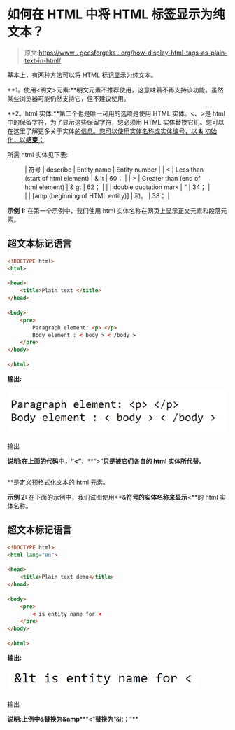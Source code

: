 # 如何在 HTML 中将 HTML 标签显示为纯文本？

> 原文:[https://www . geesforgeks . org/how-display-html-tags-as-plain-text-in-html/](https://www.geeksforgeeks.org/how-to-display-html-tags-as-plain-text-in-html/)

基本上，有两种方法可以将 HTML 标记显示为纯文本。

**1。使用<明文>元素:**明文元素不推荐使用，这意味着不再支持该功能。虽然某些浏览器可能仍然支持它，但不建议使用。

**2。html 实体:**第二个也是唯一可用的选项是使用 HTML 实体。<、>是 html 中的保留字符，为了显示这些保留字符，您必须用 HTML 实体替换它们。您可以在这里了解更多关于实体[的信息。您可以使用实体名称或实体编号，以 **&** 初始化，以**结束；**](https://www.geeksforgeeks.org/html-entities/)

所需 html 实体见下表:

<figure class="table">

| 符号 | describe | Entity name | Entity number |
| < | Less than (start of html element) | & lt | 60； |
| > | Greater than (end of html element) | & gt | 62； |
|  | double quotation mark | " | 34； |
|  | [amp (beginning of HTML entity)] | 和。 | 38； |

</figure>

**示例 1:** 在第一个示例中，我们使用 html 实体名称在网页上显示正文元素和段落元素。

## 超文本标记语言

```html
<!DOCTYPE html>
<html>

<head>
    <title>Plain text </title>
</head>

<body>
    <pre>
        Paragraph element: <p> </p>
        Body element : < body > < /body >
    </pre>
</body>

</html>
```

**输出:**

![](img/4260aedee01cac0c58958927d4b11a41.png)

输出

**说明:**在上面的代码中，**“<”**、**“>”**只是被它们各自的 html 实体所代替。**<pre></pre>**是定义预格式化文本的 html 元素。

**示例 2:** 在下面的示例中，我们试图使用**&**符号的实体名称来显示**<**的 html 实体名称。

## 超文本标记语言

```html
<!DOCTYPE html>
<html lang="en">

<head>
    <title>Plain text demo</title>
</head>

<body>
    <pre>
        < is entity name for <
    </pre>
</body>

</html>
```

**输出:**

![](img/ba6d015869799b6cd1753fd59c696bf7.png)

输出

**说明:**上例中**&**替换为**&amp****“<”**替换为**“&lt；”**
